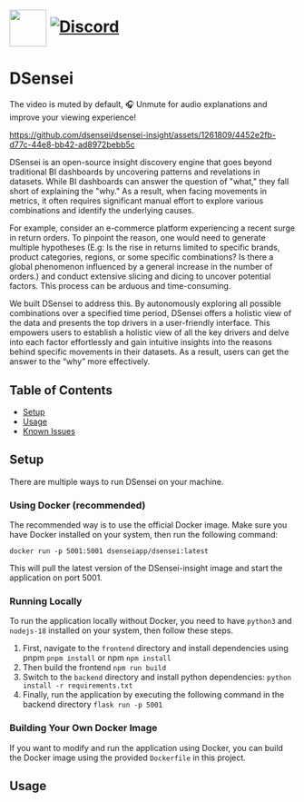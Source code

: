 # <img valign="middle" src="https://github.com/logunify/dsensei/blob/main/docs/images/logo.png" width="65" height="65"/> [![Discord](https://img.shields.io/badge/discord-@DSensei-blue.svg?logo=discord)](https://discord.gg/fRzNUEugRU)

# DSensei

The video is muted by default, 🎧 Unmute for audio explanations and improve your viewing experience!

https://github.com/dsensei/dsensei-insight/assets/1261809/4452e2fb-d77c-44e8-bb42-ad8972bebb5c

DSensei is an open-source insight discovery engine that goes beyond
traditional BI dashboards by uncovering patterns and revelations in
datasets. While BI dashboards can answer the question of "what,"
they fall short of explaining the "why." As a result, when facing movements
in metrics, it often requires significant manual effort to explore
various combinations and identify the underlying causes.

For example, consider an e-commerce platform experiencing a recent
surge in return orders. To pinpoint the reason, one would need to
generate multiple hypotheses (E.g: Is the rise in returns limited to
specific brands, product categories, regions, or some specific
combinations? Is there a global phenomenon influenced by a general
increase in the number of orders.) and conduct extensive slicing and
dicing to uncover potential factors. This process can be arduous and
time-consuming.

We built DSensei to address this. By autonomously exploring all
possible combinations over a specified time period, DSensei offers a
holistic view of the data and presents the top drivers in a
user-friendly interface. This empowers users to establish a holistic
view of all the key drivers and delve into each factor effortlessly
and gain intuitive insights into the reasons behind specific
movements in their datasets. As a result, users can get the answer
to the “why” more effectively.

## Table of Contents

- [Setup](#Setup)
- [Usage](#Usage)
- [Known Issues](#Known-Issues)

## Setup

There are multiple ways to run DSensei on your machine.

### Using Docker (recommended)

The recommended way is to use the official Docker image. Make sure you have Docker installed on your system, then run the following command:

```shell
docker run -p 5001:5001 dsenseiapp/dsensei:latest
```

This will pull the latest version of the DSensei-insight image and start the application on port 5001.

### Running Locally

To run the application locally without Docker, you need to have `python3` and `nodejs-18` installed on your system, then follow these steps.

1. First, navigate to the `frontend` directory and install dependencies using pnpm `pnpm install` or npm `npm install`
2. Then build the frontend `npm run build`
3. Switch to the `backend` directory and install python dependencies: `python install -r requirements.txt`
4. Finally, run the application by executing the following command in the backend directory `flask run -p 5001`

### Building Your Own Docker Image

If you want to modify and run the application using Docker, you can build the Docker image using the provided `Dockerfile` in this project.

## Usage
